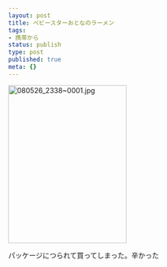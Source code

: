 ```yaml
---
layout: post
title: ベビースターおとなのラーメン
tags:
- 携帯から
status: publish
type: post
published: true
meta: {}
---
```

<div class="moblogkun-entry">
<img src="http://wo.skr.jp/images/uploads/20080527_483bd0a9a4107.jpg" width="240" height="320" alt="080526_2338~0001.jpg" />
<p>パッケージにつられて買ってしまった。辛かった<br />
</p>
</div>
